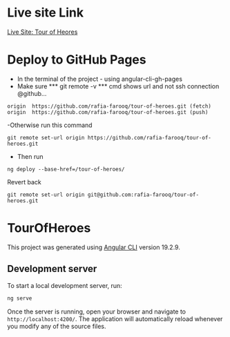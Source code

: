 # Live site Link

[Live Site: Tour of Heores](https://rafia-farooq.github.io/tour-of-heroes)

# Deploy to GitHub Pages

- In the terminal of the project - using angular-cli-gh-pages
- Make sure *** git remote -v *** cmd shows url and not ssh connection @github...

```
origin  https://github.com/rafia-farooq/tour-of-heroes.git (fetch)
origin  https://github.com/rafia-farooq/tour-of-heroes.git (push)
```

-Otherwise run this command

```
git remote set-url origin https://github.com/rafia-farooq/tour-of-heroes.git

```

- Then run 

```terminal
ng deploy --base-href=/tour-of-heroes/
```

Revert back 

```
git remote set-url origin git@github.com:rafia-farooq/tour-of-heroes.git
```

# TourOfHeroes

This project was generated using [Angular CLI](https://github.com/angular/angular-cli) version 19.2.9.

## Development server

To start a local development server, run:

```bash
ng serve
```

Once the server is running, open your browser and navigate to `http://localhost:4200/`. The application will automatically reload whenever you modify any of the source files.

